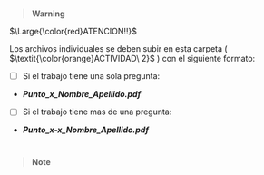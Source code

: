 #
> __Warning__ 

$\Large{\color{red}ATENCION!!}$


Los archivos individuales se deben subir en esta carpeta ( $\textit{\color{orange}ACTIVIDAD\ 2}$ ) con el siguiente formato:




- [ ] Si el trabajo tiene una sola pregunta:


- ***Punto_x_Nombre_Apellido.pdf***




- [ ] Si el trabajo tiene mas de una pregunta:

- ***Punto_x-x_Nombre_Apellido.pdf***

#

> __Note__ 



